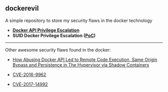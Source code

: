 ﻿﻿
## dockerevil

A simple repository to store my security flaws in the docker technology

* **[Docker API Privilege Escalation]()**
* **SUID Docker Privilege Escalation ([PoC]())** 

***
Other awesome security flaws found in the docker:

* [How Abusing Docker API Led to Remote Code Execution, Same Origin Bypass and Persistence in The Hypervisor via Shadow Containers](https://www.blackhat.com/docs/us-17/thursday/us-17-Cherny-Well-That-Escalated-Quickly-How-Abusing-The-Docker-API-Led-To-Remote-Code-Execution-Same-Origin-Bypass-And-Persistence_wp.pdf)

* [CVE-2016-9962](http://seclists.org/oss-sec/2017/q1/54)

* [CVE-2017-14992](https://github.com/moby/moby/issues/35075)
